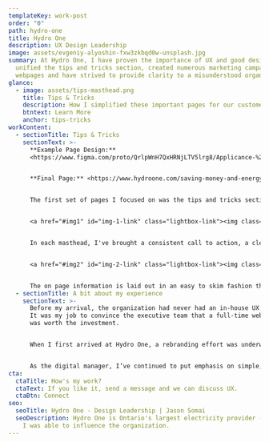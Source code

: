 ```yaml
---
templateKey: work-post
order: "0"
path: hydro-one
title: Hydro One
description: UX Design Leadership
image: assets/evgeniy-alyoshin-fxw3zkbqd0w-unsplash.jpg
summary: A﻿t Hydro One, I have proven the importance of UX and good design. I've
  unified the tips and tricks section, created numerous marketing campaign
  webpages and have strived to provide clarity to a misunderstood organization.
glance:
  - image: assets/tips-masthead.png
    title: Tips & Tricks
    description: H﻿ow I simplified these important pages for our customers
    btntext: Learn More
    anchor: tips-tricks
workContent:
  - sectionTitle: Tips & Tricks
    sectionText: >-
      **Example Page Design:**
      <https://www.figma.com/proto/QrlpWnH7QxHRNjLTV5lrg8/Applicance-%26-Energy-Savings-Tips?page-id=0%3A1&node-id=2-61&viewport=1164%2C1217%2C0.41&scaling=min-zoom>


      **F﻿inal Page:** <https://www.hydroone.com/saving-money-and-energy/residential/tips-and-tools/appliances>


      The first set of pages I focused on was the tips and tricks section of the hydroone.com website. As I worked on the first page in the roster, Cooling tips and tricks, I scoured the website to find the similar elements between each and found a way to bring a consistent look to each page. These pages are featured in our monthly newsletter.


      <a href="#img1" id="img-1-link" class="lightbox-link"><img class="inline-image height-400" src="/assets/tips-masthead.png"/></a><a href="#img-1-link" class="lightbox" id="img1"><span style="background-image: url('/assets/tips-masthead.png')"></span></a>


      In each masthead, I've brought a consistent call to action, a clear heading but have also modernized the web design with an overlapping style that doesn't detract from the image. 


      <a href="#img2" id="img-2-link" class="lightbox-link"><img class="inline-image height-400" src="/assets/tips-icons.png"/></a><a href="#img-2-link" class="lightbox" id="img2"><span style="background-image: url('/assets/tips-icons.png')"></span></a>


      The on page information is laid out in an easy to skim fashion that doesn’t throw too much information at the reader.
  - sectionTitle: A bit about my experience
    sectionText: >-
      Before my arrival, the organization had never had an in-house UX Designer.
      It was my job to convince the executive team that a full-time web designer
      was worth the investment.


      When I first arrived at Hydro One, a rebranding effort was underway. The current website was converted from the old red and black to teal, but otherwise, it was the same. All of my work stayed within the new brand colours, but I had the flexibility to interpret the existing brand and breathe new life into it. 


      As the digital manager, I’ve continued to put emphasis on simple, pragmatic solutions that are elegant.  I've grown the team since becoming manager to include two full-time UX designer/developer positions.
cta:
  ctaTitle: How's my work?
  ctaText: If you like it, send a message and we can discuss UX.
  ctaBtn: Connect
seo:
  seoTitle: Hydro One - Design Leadership | Jason Somai
  seoDescription: Hydro One is Ontario's largest electricity provider - here's how
    I was able to influence the organization.
---
```

